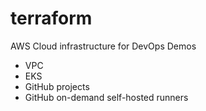 # terraform

AWS Cloud infrastructure for DevOps Demos

- VPC
- EKS
- GitHub projects
- GitHub on-demand self-hosted runners
